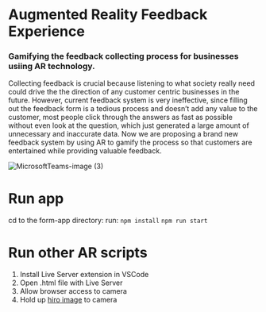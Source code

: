 # Augmented Reality Feedback Experience
### Gamifying the feedback collecting process for businesses usiing AR technology. 
Collecting feedback is crucial because listening to what society really need could drive the the direction of any customer centric businesses in the future. 
However, current feedback system is very ineffective, since filling out the feedback form is a tedious process and doesn’t add any value to the customer, most people click through the answers as fast as possible without even look at the question, which just generated a large amount of unnecessary and inaccurate data. 
Now we are proposing a brand new feedback system by using AR to gamify the process so that customers are entertained while providing valuable feedback. 

![MicrosoftTeams-image (3)](https://user-images.githubusercontent.com/86914509/146389691-ed460f79-4b3d-4c19-9369-c974d7973664.png)

# Run app

cd to the form-app directory:
run:
`npm install`
`npm run start`

# Run other AR scripts

1. Install Live Server extension in VSCode
2. Open .html file with Live Server
3. Allow browser access to camera
4. Hold up [hiro image](https://raw.githubusercontent.com/AR-js-org/AR.js/master/data/images/hiro.png) to camera
